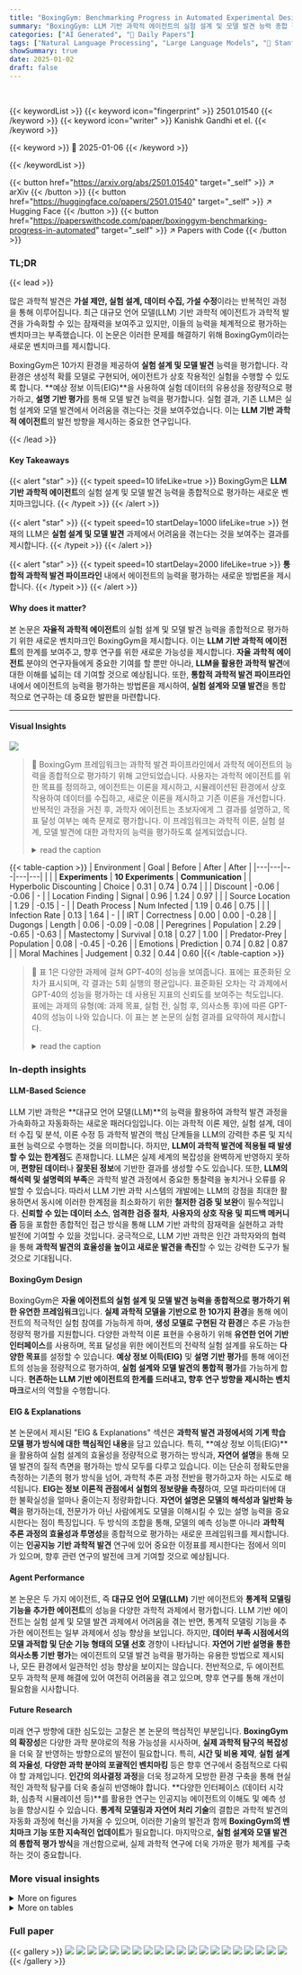 ```yaml
---
title: "BoxingGym: Benchmarking Progress in Automated Experimental Design and Model Discovery"
summary: "BoxingGym: LLM 기반 과학적 에이전트의 실험 설계 및 모델 발견 능력 종합 평가 벤치마크"
categories: ["AI Generated", "🤗 Daily Papers"]
tags: ["Natural Language Processing", "Large Language Models", "🏢 Stanford University",]
showSummary: true
date: 2025-01-02
draft: false
---
```


<br>

{{< keywordList >}}
{{< keyword icon="fingerprint" >}} 2501.01540 {{< /keyword >}}
{{< keyword icon="writer" >}} Kanishk Gandhi et el. {{< /keyword >}}
 
{{< keyword >}} 🤗 2025-01-06 {{< /keyword >}}
 
{{< /keywordList >}}

{{< button href="https://arxiv.org/abs/2501.01540" target="_self" >}}
↗ arXiv
{{< /button >}}
{{< button href="https://huggingface.co/papers/2501.01540" target="_self" >}}
↗ Hugging Face
{{< /button >}}
{{< button href="https://paperswithcode.com/paper/boxinggym-benchmarking-progress-in-automated" target="_self" >}}
↗ Papers with Code
{{< /button >}}




### TL;DR


{{< lead >}}

많은 과학적 발견은 **가설 제안, 실험 설계, 데이터 수집, 가설 수정**이라는 반복적인 과정을 통해 이루어집니다. 최근 대규모 언어 모델(LLM) 기반 과학적 에이전트가 과학적 발견을 가속화할 수 있는 잠재력을 보여주고 있지만, 이들의 능력을 체계적으로 평가하는 벤치마크는 부족했습니다.  이 논문은 이러한 문제를 해결하기 위해 BoxingGym이라는 새로운 벤치마크를 제시합니다. 



BoxingGym은 10가지 환경을 제공하여 **실험 설계 및 모델 발견** 능력을 평가합니다. 각 환경은 생성적 확률 모델로 구현되어, 에이전트가 상호 작용적인 실험을 수행할 수 있도록 합니다.  **예상 정보 이득(EIG)**을 사용하여 실험 데이터의 유용성을 정량적으로 평가하고, **설명 기반 평가**를 통해 모델 발견 능력을 평가합니다.  실험 결과, 기존 LLM은 실험 설계와 모델 발견에서 어려움을 겪는다는 것을 보여주었습니다. 이는 **LLM 기반 과학적 에이전트**의 발전 방향을 제시하는 중요한 연구입니다.

{{< /lead >}}


#### Key Takeaways

{{< alert "star" >}}
{{< typeit speed=10 lifeLike=true >}} BoxingGym은 **LLM 기반 과학적 에이전트**의 실험 설계 및 모델 발견 능력을 종합적으로 평가하는 새로운 벤치마크입니다. {{< /typeit >}}
{{< /alert >}}

{{< alert "star" >}}
{{< typeit speed=10 startDelay=1000 lifeLike=true >}} 현재의 LLM은 **실험 설계 및 모델 발견** 과제에서 어려움을 겪는다는 것을 보여주는 결과를 제시합니다. {{< /typeit >}}
{{< /alert >}}

{{< alert "star" >}}
{{< typeit speed=10 startDelay=2000 lifeLike=true >}} **통합적 과학적 발견 파이프라인** 내에서 에이전트의 능력을 평가하는 새로운 방법론을 제시합니다. {{< /typeit >}}
{{< /alert >}}

#### Why does it matter?
본 논문은 **자율적 과학적 에이전트**의 실험 설계 및 모델 발견 능력을 종합적으로 평가하기 위한 새로운 벤치마크인 BoxingGym을 제시합니다. 이는 **LLM 기반 과학적 에이전트**의 한계를 보여주고, 향후 연구를 위한 새로운 가능성을 제시합니다.  **자율 과학적 에이전트** 분야의 연구자들에게 중요한 기여를 할 뿐만 아니라, **LLM을 활용한 과학적 발견**에 대한 이해를 넓히는 데 기여할 것으로 예상됩니다.  또한, **통합적 과학적 발견 파이프라인** 내에서 에이전트의 능력을 평가하는 방법론을 제시하여, **실험 설계와 모델 발견**을 통합적으로 연구하는 데 중요한 발판을 마련합니다.

------
#### Visual Insights



![](https://arxiv.org/html/2501.01540/x1.png)

> 🔼 BoxingGym 프레임워크는 과학적 발견 파이프라인에서 과학적 에이전트의 능력을 종합적으로 평가하기 위해 고안되었습니다. 사용자는 과학적 에이전트를 위한 목표를 정의하고, 에이전트는 이론을 제시하고, 시뮬레이션된 환경에서 상호 작용하여 데이터를 수집하고, 새로운 이론을 제시하고 기존 이론을 개선합니다. 반복적인 과정을 거친 후, 과학자 에이전트는 초보자에게 그 결과를 설명하고, 목표 달성 여부는 예측 문제로 평가합니다. 이 프레임워크는 과학적 이론, 실험 설계, 모델 발견에 대한 과학자의 능력을 평가하도록 설계되었습니다.
> <details>
> <summary>read the caption</summary>
> Figure 1: Overview of BoxingGym. The BoxingGym Framework is designed to holistically evaluate experimental design and model discovery capabilities in the spirit of George Box [6]. 1) The process starts with a user defining a goal for the scientist agent. 2) The scientist formulates a theory. 3) This theory guides the experimental design, where the scientist interacts with a simulated world to gather new data. 4) The scientist then analyzes the new and old data to propose and refine theories. This iterative process continues for several iterations. 5) The scientist is then asked to explain the findings to a novice. 6) We evaluate the novice and the scientist by casting the goal as a prediction problem.
> </details>





{{< table-caption >}}
| Environment | Goal | Before | After | After |
|---|---|---|---|---|
|  |  | **Experiments** | **10 Experiments** | **Communication** |
| Hyperbolic Discounting | Choice | 0.31 | 0.74 | 0.74 |
|  | Discount | -0.06 | -0.06 | - |
| Location Finding | Signal | 0.96 | 1.24 | 0.97 |
|  | Source Location | 1.29 | -0.15 | - |
| Death Process | Num Infected | 1.19 | 0.46 | 0.75 |
|  | Infection Rate | 0.13 | 1.64 | - |
| IRT | Correctness | 0.00 | 0.00 | -0.28 |
| Dugongs | Length | 0.06 | -0.09 | -0.08 |
| Peregrines | Population | 2.29 | -0.65 | -0.63 |
| Mastectomy | Survival | 0.18 | 0.27 | 1.00 |
| Predator-Prey | Population | 0.08 | -0.45 | -0.26 |
| Emotions | Prediction | 0.74 | 0.82 | 0.87 |
| Moral Machines | Judgement | 0.32 | 0.44 | 0.60 |{{< /table-caption >}}

> 🔼 표 1은 다양한 과제에 걸쳐 GPT-40의 성능을 보여줍니다. 표에는 표준화된 오차가 표시되며, 각 결과는 5회 실행의 평균입니다. 표준화된 오차는 각 과제에서 GPT-40의 성능을 평가하는 데 사용된 지표의 신뢰도를 보여주는 척도입니다. 표에는 과제의 유형(예: 과제 목표, 실험 전, 실험 후, 의사소통 후)에 따른 GPT-40의 성능이 나와 있습니다. 이 표는 본 논문의 실험 결과를 요약하여 제시합니다.
> <details>
> <summary>read the caption</summary>
> Table 1: Performance of GPT-4o Across Different Tasks. Numbers shown are standardized errors. Errors are averaged across 5 runs.
> </details>





### In-depth insights


#### LLM-Based Science
LLM 기반 과학은 **대규모 언어 모델(LLM)**의 능력을 활용하여 과학적 발견 과정을 가속화하고 자동화하는 새로운 패러다임입니다. 이는 과학적 이론 제안, 실험 설계, 데이터 수집 및 분석, 이론 수정 등 과학적 발견의 핵심 단계들을 LLM의 강력한 추론 및 지식 표현 능력으로 수행하는 것을 의미합니다.  하지만, **LLM이 과학적 발견에 적용될 때 발생할 수 있는 한계점**도 존재합니다.  LLM은 실제 세계의 복잡성을 완벽하게 반영하지 못하며, **편향된 데이터**나 **잘못된 정보**에 기반한 결과를 생성할 수도 있습니다. 또한, **LLM의 해석력 및 설명력의 부족**은 과학적 발견 과정에서 중요한 통찰력을 놓치거나 오류를 유발할 수 있습니다.  따라서 LLM 기반 과학 시스템의 개발에는 LLM의 강점을 최대한 활용하면서 동시에 이러한 한계점을 최소화하기 위한 **철저한 검증 및 보완**이 필수적입니다.  **신뢰할 수 있는 데이터 소스**, **엄격한 검증 절차**, **사용자의 상호 작용 및 피드백 메커니즘** 등을 포함한 종합적인 접근 방식을 통해 LLM 기반 과학의 잠재력을 실현하고 과학 발전에 기여할 수 있을 것입니다.  궁극적으로, LLM 기반 과학은 인간 과학자와의 협력을 통해 **과학적 발견의 효율성을 높이고 새로운 발견을 촉진**할 수 있는 강력한 도구가 될 것으로 기대됩니다.

#### BoxingGym Design
BoxingGym은 **자율 에이전트의 실험 설계 및 모델 발견 능력을 종합적으로 평가하기 위한 유연한 프레임워크**입니다. **실제 과학적 모델을 기반으로 한 10가지 환경**을 통해 에이전트의 적극적인 실험 참여를 가능하게 하며, **생성 모델로 구현된 각 환경**은 추론 가능한 정량적 평가를 지원합니다.  다양한 과학적 이론 표현을 수용하기 위해 **유연한 언어 기반 인터페이스**를 사용하며, 목표 달성을 위한 에이전트의 전략적 실험 설계를 유도하는 **다양한 목표**를 설정할 수 있습니다.  **예상 정보 이득(EIG)** 및 **설명 기반 평가**를 통해 에이전트의 성능을 정량적으로 평가하여, **실험 설계와 모델 발견의 통합적 평가**를 가능하게 합니다.  **현존하는 LLM 기반 에이전트의 한계를 드러내고, 향후 연구 방향을 제시하는 벤치마크**로서의 역할을 수행합니다.

#### EIG & Explanations
본 논문에서 제시된 "EIG & Explanations" 섹션은 **과학적 발견 과정에서의 기계 학습 모델 평가 방식에 대한 핵심적인 내용**을 담고 있습니다.  특히, **예상 정보 이득(EIG)**을 활용하여 실험 설계의 효율성을 정량적으로 평가하는 방식과, **자연어 설명**을 통해 모델 발견의 질적 측면을 평가하는 방식 모두를 다루고 있습니다. 이는 단순히 정확도만을 측정하는 기존의 평가 방식을 넘어, 과학적 추론 과정 전반을 평가하고자 하는 시도로 해석됩니다.  **EIG는 정보 이론적 관점에서 실험의 정보량을 측정**하여,  모델 파라미터에 대한 불확실성을 얼마나 줄이는지 정량화합니다.  **자연어 설명은 모델의 해석성과 일반화 능력**을 평가하는데,  전문가가 아닌 사람에게도 모델을 이해시킬 수 있는 설명 능력을 중요시한다는 점이 특징입니다.  두 방식의 조합을 통해, 모델의 예측 성능뿐 아니라 **과학적 추론 과정의 효율성과 투명성**을 종합적으로 평가하는 새로운 프레임워크를 제시합니다.  이는 **인공지능 기반 과학적 발견** 연구에 있어 중요한 이정표를 제시한다는 점에서 의미가 있으며, 향후 관련 연구의 발전에 크게 기여할 것으로 예상됩니다.

#### Agent Performance
본 논문은 두 가지 에이전트, 즉 **대규모 언어 모델(LLM)** 기반 에이전트와 **통계적 모델링 기능을 추가한 에이전트**의 성능을 다양한 과학적 과제에서 평가합니다. LLM 기반 에이전트는 실험 설계 및 모델 발견 과제에서 어려움을 겪는 반면, 통계적 모델링 기능을 추가한 에이전트는 일부 과제에서 성능 향상을 보입니다. 하지만, **데이터 부족 시점에서의 모델 과적합 및 단순 기능 형태의 모델 선호** 경향이 나타납니다. **자연어 기반 설명을 통한 의사소통 기반 평가**는 에이전트의 모델 발견 능력을 평가하는 유용한 방법으로 제시되나, 모든 환경에서 일관적인 성능 향상을 보이지는 않습니다. 전반적으로, 두 에이전트 모두 과학적 문제 해결에 있어 여전히 어려움을 겪고 있으며, 향후 연구를 통해 개선이 필요함을 시사합니다.

#### Future Research
미래 연구 방향에 대한 심도있는 고찰은 본 논문의 핵심적인 부분입니다. **BoxingGym의 확장성**은 다양한 과학 분야로의 적용 가능성을 시사하며, **실제 과학적 탐구의 복잡성**을 더욱 잘 반영하는 방향으로의 발전이 필요합니다. 특히, **시간 및 비용 제약**, **실험 설계의 자율성**, **다양한 과학 분야의 포괄적인 벤치마킹** 등은 향후 연구에서 중점적으로 다뤄야 할 과제입니다.  **인간의 의사결정 과정**을 더욱 정교하게 모방한 환경 구축을 통해 현실적인 과학적 탐구를 더욱 충실히 반영해야 합니다.  **다양한 인터페이스 (데이터 시각화, 심층적 시뮬레이션 등)**를 활용한 연구는 인공지능 에이전트의 이해도 및 예측 성능을 향상시킬 수 있습니다.  **통계적 모델링과 자연어 처리 기술**의 결합은 과학적 발견의 자동화 과정에 혁신을 가져올 수 있으며, 이러한 기술의 발전과 함께 **BoxingGym의 벤치마크 기능 또한 지속적인 업데이트**가 필요합니다. 마지막으로, **실험 설계와 모델 발견의 통합적 평가 방식**을 개선함으로써, 실제 과학적 연구에 더욱 가까운 평가 체계를 구축하는 것이 중요합니다.


### More visual insights

<details>
<summary>More on figures
</summary>


![](https://arxiv.org/html/2501.01540/x2.png)

> 🔼 그림 2는 BoxingGym의 구조와 작동 방식을 보여주는 Python 의사 코드 예시입니다. 왼쪽에는 환경(WorldEnv), 목표(Goal), 그리고 작용자(Agent)를 위한 모듈 클래스와 메서드로 BoxingGym을 인스턴스화하는 방법을 보여줍니다. 가운데는 목표 설정, 실험 수행, 결과 예측, 설명 제공이라는 워크플로를 보여주는 의사 코드가 있습니다. 오른쪽은 과잉 시간 할인이라는 예시로, 작용자가 즉각적인 보상과 지연된 보상 중에서 선택하는 참가자의 선택을 예측하고 그 개념을 초보자에게 설명하는 방법을 보여줍니다.
> <details>
> <summary>read the caption</summary>
> Figure 2: Python pseudocode examples. (left) BoxingGym is instantiated as modular classes and methods for the environment (WorldEnv), goals (Goal), and agents (Agent). (center) Pseudocode illustrating the workflow of setting goals, performing experiments, predicting outcomes, and providing explanations. (right) An example, hyperbolic temporal discounting, where the agent predicts a participant’s choice between immediate and delayed rewards and explains the concept to a novice.
> </details>



![](https://arxiv.org/html/2501.01540/x3.png)

> 🔼 그림 3은 두 가지 방법(GPT-40와 Box's Apprentice)으로 과학적 모델 발견 작업을 수행했을 때의 표준화된 오차를 비교한 그래프입니다. 세 가지 과학적 영역(Peregrines, Hyperbolic Discounting, IRT)에 대한 결과가 제시되어 있으며, 각 영역별로 GPT-40(실선)과 Box's Apprentice(점선)의 성능을 표준화된 오차를 통해 비교하고 있습니다. 오차 막대는 5회 실행에 대한 95% 신뢰구간을 나타냅니다.  GPT-40과 Box's Apprentice 모두 세 가지 도메인에 대해서 실험 전과 실험 후의 표준화된 오차가 제시되어 있습니다. 이를 통해 각 에이전트가 실험을 통해 학습하는 정도와 예측 성능 향상을 확인할 수 있습니다.
> <details>
> <summary>read the caption</summary>
> Figure 3: Standardized errors compared. We plot the standardized errors for the two agents, gpt-4o (solid line) and Box’s Apprentice (dashed line) across three domains: Peregrines (left), Hyperbolic Discounting (center) and IRT (right). Error bars are 95% CIs across 5 runs.
> </details>



![](https://arxiv.org/html/2501.01540/x4.png)

> 🔼 그림 4는 두 가지 에이전트(GPT-4o와 Box’s Apprentice)의 실험 설계 성능을 보여줍니다. 위쪽에는 세 가지 도메인(Peregrines, Hyperbolic Discounting, IRT)에서 각 에이전트의 표준화된 오차를, 아래쪽에는 예상 정보 이득(EIG) 후회를 나타냅니다. 표준화된 오차는 에이전트가 환경을 예측하는 정확도를, EIG 후회는 에이전트가 얼마나 효율적으로 정보를 얻는지를 나타냅니다.  각 지표는 5번의 실행에 걸쳐 95% 신뢰 구간으로 표시됩니다.  그림은 에이전트가 환경에 대한 지식이 없는 상태(Prior 없음)와 있는 상태(Prior 있음)를 비교합니다. 이를 통해 에이전트의 학습 및 적응 능력을 평가합니다.
> <details>
> <summary>read the caption</summary>
> Figure 4: EIG regrets and standardized errors compared. We plot the standardized errors (top row) and the EIG regrets (bottom row) for the two agents, gpt-4o (solid line) and Box’s Apprentice (dashed line) across three domains: Peregrines (left), Hyperbolic Discounting (center) and IRT (right). Error bars are 95% CIs across 5 runs.
> </details>



</details>




<details>
<summary>More on tables
</summary>


{{< table-caption >}}
| Environment | Goal | Before | After | After |
|---|---|---|---|---|
|  |  | Experiments | 10 Experiments | Communication |
| Hyperbolic Discounting | Choice | 0.66 | 1.17 | 0.66 |
| Location Finding | Signal | 0.99 | 1.45 | 1.18 |
| Death Process | Num Infected | 3.79 | -1.02 | 0.58 |
| IRT | Correctness | 0.44 | -0.12 | -0.08 |
| Dugongs | Length | 0.26 | -0.08 | -0.09 |
| Peregrines | Population | 2.71 | 0.04 | 0.97 |
| Mastectomy | Survival | 0.14 | 0.55 | 0.91 |
| Moral Machines | Judgement | 0.97 | 0.89 | 0.56 |{{< /table-caption >}}
> 🔼 표 2는 Box's Apprentice라는 에이전트의 다양한 과제에 대한 성능을 보여줍니다. 표에는 과제별 표준 오차와 함께 다양한 과제에 대한 에이전트의 성능 평가 결과가 표시되어 있습니다. 오차는 5번의 실행에 걸쳐 평균된 값입니다.  각 과제에 대해 실험 전, 실험 10회 후, 그리고 설명 후의 에이전트의 성능을 보여주어, 실험과 설명이 모델 발견 능력에 미치는 영향을 비교 분석할 수 있도록 합니다.  즉,  실험 전 예측 성능, 10회의 실험 후 예측 성능, 그리고 설명을 통한 예측 성능을 각 과제에 대해 비교하여 에이전트의 학습 및 적응 능력을 평가합니다.
> <details>
> <summary>read the caption</summary>
> Table 2: Performance of Box’s Apprentice Across Different Tasks. Standardized errors shown here. Errors are averaged across 5 runs.
> </details>

{{< table-caption >}}
| Env | Goal | EI Regret (gpt-4o) | EI Regret (box’s apprentice) |
|---|---|---|---| 
| Hyperbolic Discounting | Choice | 0.57 / 0.61 | 0.55 / 0.62 |
|  | Discount | 0.69 / - | - / - |
| Location Finding | Signal | 15.3 / 11.8 | 12.6 / 15.3 |
|  | Source Location | 16.8 / - | - / - |
| Death Process | Num Infected | 0.037 / 0.042 | 0.029 / 0.019 |
|  | Infection Rate | 0.108 / - | - / - |
| IRT | Correctness | 0.035 / 0.031 | 0.031 / 0.033 |
| Dugongs | Length | 0.20 / 0.17 | 0.19 / 0.20 |
| Peregrines | Population | 0.26 / 0.38 | 0.25 / 0.66 |
| Mastectomy | Survival | 0.084 / 0.082 | 0.079 / 0.075 |
| Predator-Prey | Population | - / - | - / - |
| Emotions | Prediction | 0.538 / - | - / - |
| Moral Machines | Judgement | 0.046 / - | 0.045 / - |{{< /table-caption >}}
> 🔼 이 표는 논문의 실험 설계 평가 부분에서 GPT-40과 Box's Apprentice 두 가지 에이전트의 성능을 보여줍니다.  각 에이전트는 10가지 과학적 환경에서 실험을 설계하고, 그에 따른 예상 정보 이득(EIG)을 측정합니다.  표에는 각 과제에 대한 두 에이전트의 EIG 값이 제시되어 있는데, 사전 정보가 있는 경우와 없는 경우를 '/'로 구분하여 나타냅니다.  이를 통해 각 에이전트의 실험 설계 능력과 사전 정보 활용 능력을 정량적으로 비교 분석할 수 있습니다.
> <details>
> <summary>read the caption</summary>
> Table 3: EI Regrets for GPT-4o and Box’s Apprentice Across Different Tasks. EI regrets for prior and no prior conditinos are separated by ‘/’.
> </details>

{{< table-caption >}}
Env|Goal|Error@0|Error@10|Discovery@10
---|---|---|---|---
Hyperbolic Discounting|Choice|0.31 ± 0.18, 0.96 ± 0.14|0.74 ± 0.21, 0.95 ± 0.07|0.74 ± 0.14, 1.0 ± 0.00
Hyperbolic Discounting|Discount|-0.06 ± 0.00, -|-0.06 ± 0.00, -|-, -
Location Finding|Signal|0.96 ± 0.58, 1.17 ± 0.60|1.24 ± 0.96, 0.5 ± 0.54|0.97 ± 0.72, 0.63 ± 0.71
Location Finding|Source Location|1.29 ± 1.3, -|-0.15 ± 0.4, -|-, -
Death Process|Num Infected|1.19 ± 1.09, 0.19 ± 0.96|0.46 ± 0.76, 0.74 ± 1.14|0.75 ± 0.75, 1.61 ± 1.60
Death Process|Infection Rate|0.13 ± 0.37, -|1.64 ± 1.12, -|-, -
IRT|Correctness|0.00 ± 0.00, -0.16 ± 0.26|0 ± 0.11, 0.08 ± 0.32|-0.28 ± 0.26, -0.16 ± 0.20
Dugongs|Length|0.06 ± 0.12, -0.02 ± 0.04|-0.09 ± 0.00, -0.08 ± 0.00|-0.08 ± 0.01, -0.08 ± 0.01
Peregrines|Population|2.29 ± 1.20, 2.21 ± 1.57|-0.65 ± 0.03, -0.67 ± 0.01|-0.63 ± 0.06, -0.66 ± 0.02
Mastectomy|Survival|0.18 ± 0.37, 0.00 ± 0.28|0.27 ± 0.19, 0.36 ± 0.27|1.00 ± 0.27, 0.21 ± 0.16
Predator-Prey|Population|0.08 ± 0.09, 0.73 ± 0.05|-0.45 ± 0.02, -0.43 ± 0.02|-0.26 ± 0.16, -0.40 ± 0.03
Emotions|Prediction|0.74 ± 0.29, -|0.82 ± 0.34, -|0.87 ± 0.35, -
Moral Machines|Judgement|0.32 ± 0.26, -|0.44 ± 0.16, -|0.60 ± 0.13, -{{< /table-caption >}}
> 🔼 표 4는 GPT-40 모델이 다양한 과학적 과제를 수행했을 때의 성능을 보여줍니다. 표에는 과제 유형, 사전 정보 유무에 따른 표준화된 오차, 평균 오차가 표시됩니다. 각 과제는 5번 반복하여 평균 오차를 계산했습니다. 상단 행은 사전 정보가 있는 경우, 하단 행은 사전 정보가 없는 경우의 결과입니다.
> <details>
> <summary>read the caption</summary>
> Table 4: Performance of GPT-4o Across Different Tasks. Numbers shown are standardized errors. Errors with prior (top line) and without prior (bottom line) appear on different lines. Errors are averaged across 5 runs.
> </details>

{{< table-caption >}}
| Env | Goal | Error@0 | Error@10 | Discovery@10 |
|---|---|---|---|---|
| Hyperbolic Discounting | Choice | 0.66 ± 0.25<br>0.66 ± 0.25 | 1.17 ± 0.14<br>0.91 ± 0.09 | 0.66 ± 0.30<br>0.74 ± 0.42 |
| Location Finding | Signal | 0.99 ± 0.58<br>1.18 ± 0.64 | 1.45 ± 1.60<br>0.83 ± 0.600 | 1.18 ± 1.12<br>-0.01 ± 0.30 |
| Death Process | Num Infected | 3.79 ± 1.68<br>-0.90 ± 0.05 | -1.02 ± 0.05<br>-0.61 ± 0.30 | 0.58 ± 0.85<br>0.50 ± 1.26 |
| IRT | Correctness | 0.44 ± 0.36<br>0.12 ± 0.24 | -0.12 ± 0.14<br>0.12 ± 0.14 | -0.08 ± 0.39<br>0.2 ± 0.40 |
| Dugongs | Length | 0.26 ± 0.12<br>0.05 ± 0.10 | -0.08 ± 0.02<br>-0.09 ± 0.004 | -0.09 ± 0.005<br>-0.08 ± 0.004 |
| Peregrines | Population | 2.71 ± 0.60<br>1.62 ± 0.47 | 0.04 ± 0.21<br>0.95 ± 0.86 | 0.97 ± 1.38<br>-0.19 ± 0.79 |
| Mastectomy | Survival | 0.14 ± 0.41<br>0.73 ± 0.15 | 0.55 ± 0.24<br>0.64 ± 0.15 | 0.91 ± 0.28<br>0.27 ± 0.23 |
| Moral Machines | Judgement | 0.97 ±i 0.33 | 0.89 ± 0.21 | 0.56 ± 0.18 |{{< /table-caption >}}
> 🔼 표 5는 Box's Apprentice 에이전트의 다양한 과제에 대한 성능을 보여줍니다. 표준 오차가 표시되며, 사전 정보가 있는 경우와 없는 경우의 오차가 별도로 표시됩니다. 각 값은 5번의 실행에 걸쳐 평균된 값입니다. 이 표는 에이전트가 과제를 얼마나 잘 수행했는지, 그리고 사전 정보가 에이전트의 성능에 미치는 영향을 정량적으로 보여줍니다.
> <details>
> <summary>read the caption</summary>
> Table 5: Performance of Box’s Apprentice Across Different Tasks. Standardized errors shown here. Errors with prior (top line) and without prior (bottom line) appear on different lines. Errors are averaged across 5 runs.
> </details>

{{< table-caption >}}
| Parameter | Description |
|---|---| 
| Model | Superposition of K signal sources in d-dim space |
| Setup Parameters | Num signal sources K, dim of space d, base signal b, max signal m, noise σ |
| Observations | Total noisy signal at point of measurement |
| Goals | Predicting signal intensity at new points and source locations |{{< /table-caption >}}
> 🔼 표 6은 위치 찾기 환경에 대한 설명입니다. 이 환경에서는 신호를 방출하는 숨겨진 신호원이 있으며, 과학자는 다양한 지점에서 중첩된 신호를 측정할 수 있습니다.  본 실험은 포스터 등의 연구(Foster et al. [14])에서 직접적으로 가져왔습니다.  표에는 입력과 출력이 설명되어 있으며, 신호원의 위치와 신호 강도를 예측하는 것이 목표입니다.  신호 강도는 역제곱 법칙에 따라 감소하며, 배경 신호와 최대 신호 강도를 조절하는 상수가 있습니다. 포스터 등의 연구와 달리, 총 강도를 관찰합니다.
> <details>
> <summary>read the caption</summary>
> Table 6: Location Finding
> </details>

{{< table-caption >}}
| Parameter | Description |
|---|---| 
| Model | Human decision-making in temporal discounting of rewards |
| Setup Parameters | Params of the discount function (ϵ, mean and std for log k, scale for α) |
| Observations | Choice between immediate iR and delayed reward dR at delay D |
| Goals | Predicting choices and the value of the discount factor |{{< /table-caption >}}
> 🔼 표 7은 과학적 발견 과정에서 실험 설계 및 모델 발견 능력을 평가하기 위한 벤치마크인 BoxingGym 프레임워크에 대한 정보를 제공합니다. 특히, 과감한 시간적 할인(Hyperbolic Temporal Discounting) 환경에 대해 설명합니다. 이 환경에서 과학자 에이전트는 참가자의 즉각적인 보상과 지연된 보상 간의 선택을 관찰하여 참가자의 시간적 할인 요소를 이해해야 합니다. 표에는 모델의 매개변수, 관찰값, 목표가 포함되어 있습니다.
> <details>
> <summary>read the caption</summary>
> Table 7: Hyperbolic Discounting
> </details>

{{< table-caption >}}
| Parameter | Description |
|---|---| 
| Model | The spread of an infection over time |
| Setup Parameters | Pop size <math>N</math>, params of the infetion rate (<math>""\mu</math>, <math>""\sigma</math>, upper and lower bounds) |
| Observations | Number of infected individuals at observation time |
| Goals | Predicting the number of infected individuals at a time and the infection rate |{{< /table-caption >}}
> 🔼 표 8은 BoxingGym 벤치마크의 환경 중 하나인 'Death Process' 환경에 대한 설명을 담고 있습니다. 이 환경은 시간에 따라 건강한 개체군 내에서 감염이 확산되는 과정을 모델링합니다. 표에는 모델, 설정 매개변수, 관찰값, 목표 등이 포함되어 있어 Death Process 환경을 정의하는 데 필요한 요소들을 종합적으로 보여줍니다.  설정 매개변수에는 감염률, 인구 크기 등의 요소들이 포함되며, 관찰값은 특정 시점의 감염자 수, 목표는 시간에 따른 감염자 수 및 감염률 예측으로 구성됩니다.
> <details>
> <summary>read the caption</summary>
> Table 8: Death Process
> </details>

{{< table-caption >}}
| Param | Description |
|---|---| 
| Model | Student performance on multi-question exams |
| Setup Parameters | Number of students <math alttext="N" class="ltx_Math" display="inline" id="A4.T9.1.1.1.m1.1"><semantics id="A4.T9.1.1.1.m1.1a"><mi id="A4.T9.1.1.1.m1.1.1" xref="A4.T9.1.1.1.m1.1.1.cmml">N</mi><annotation-xml encoding="MathML-Content" id="A4.T9.1.1.1.m1.1b"><ci id="A4.T9.1.1.1.m1.1.1.cmml" xref="A4.T9.1.1.1.m1.1.1">𝑁</ci></annotation-xml><annotation encoding="application/x-tex" id="A4.T9.1.1.1.m1.1c">N</annotation><annotation encoding="application/x-llamapun" id="A4.T9.1.1.1.m1.1d">italic_N</annotation></semantics></math>, number of questions <math alttext="Q" class="ltx_Math" display="inline" id="A4.T9.2.2.2.m2.1"><semantics id="A4.T9.2.2.2.m2.1a"><mi id="A4.T9.2.2.2.m2.1.1" xref="A4.T9.2.2.2.m2.1.1.cmml">Q</mi><annotation-xml encoding="MathML-Content" id="A4.T9.2.2.2.m2.1b"><ci id="A4.T9.2.2.2.m2.1.1.cmml" xref="A4.T9.2.2.2.m2.1.1">𝑄</ci></annotation-xml><annotation encoding="application/x-tex" id="A4.T9.2.2.2.m2.1c">Q</annotation><annotation encoding="application/x-llamapun" id="A4.T9.2.2.2.m2.1d">italic_Q</annotation></semantics></math>, student-question pair to predict |
| Observations | Outcomes of various student-question pairs |
| Goals | Predicting the correctness of student responses to questions |{{< /table-caption >}}
> 🔼 표 9는 Item Response Theory(IRT) 모델에 대한 설명을 제공합니다. IRT 모델은 학생의 능력과 질문의 난이도를 고려하여 학생의 질문에 대한 정답률을 예측하는 통계적 모델입니다. 표에서는 IRT 모델의 매개변수, 설정 매개변수, 관측값, 목표 등에 대한 설명을 보여줍니다.  IRT 모델의 세 가지 변형(1PL, 2PL, 3PL) 중 2PL 모델에 대한 자세한 내용도 포함하고 있습니다.
> <details>
> <summary>read the caption</summary>
> Table 9: IRT Model
> </details>

{{< table-caption >}}
| Parameter | Description |
|---|---| 
| Model | Bayesian hierarchical model |
| Setup Parameters | alpha, beta, lambda, lower limit, upper limit |
| Observations | Length of dugong at a given age |
| Goals | Predicting the length of dugongs at different ages |{{< /table-caption >}}
> 🔼 표 10은 논문의 Dugongs 환경에 대한 설명입니다.  이 표는 Bayesian 계층적 모델을 사용하여 dugong의 길이를 예측하는 실험 환경을 자세히 설명합니다.  모델 매개변수, 관측값, 목표 등의 정보를 포함하고 있습니다.  본질적으로는 dugong의 나이와 길이 사이의 관계를 모델링하고 예측하는 데 사용되는 통계적 모델에 대한 세부 정보를 제공합니다.
> <details>
> <summary>read the caption</summary>
> Table 10: Dugongs Environment
> </details>

{{< table-caption >}}
| Parameter | Description |
|---|---| 
| Model | Poisson regression model |
| Setup Parameters | Regression params: α, β<sub>1</sub>, β<sub>2</sub>, and β<sub>3</sub> |
| Observations | Population count of peregrine falcons at a given time |
| Goals | Predicting the population of peregrines at different times |{{< /table-caption >}}
> 🔼 이 표는 논문의 3.4절 도메인 섹션에 있는 표 11입니다. 이 표는 Peregrine 환경에 대한 설명을 제공합니다. Peregrine 환경은 시간에 따른 Peregrine Falcon 개체 수 변화를 모델링하는 환경입니다. 이 표는 환경에 사용된 모델, 설정 매개변수, 관측값, 목표 등을 보여줍니다.
> <details>
> <summary>read the caption</summary>
> Table 11: Peregrine Environment
> </details>

{{< table-caption >}}
| Parameter | Description |
|---|---| 
| Model | Survival analysis using a Bayesian approach |
| Setup Parameters | num_patients, time_upper_bound, lambda, beta |
| Observations | Whether a selected patient is alive or dead |
| Goals | Predict survival based on time since surgery and if the cancer had metastasized |{{< /table-caption >}}
> 🔼 표 12는 유방암 환자의 생존율을 모델링하는 생존 분석 환경에 대한 설명입니다. 이 환경에서는 수술 후 시간과 전이 여부를 기반으로 환자의 생존 여부를 예측합니다. 표에는 환경에 대한 매개변수, 모델, 설정 매개변수, 관찰값 및 목표 등의 정보가 포함되어 있습니다.  자세한 내용은 본문을 참조하세요.
> <details>
> <summary>read the caption</summary>
> Table 12: Survival Analysis Environment
> </details>

{{< table-caption >}}
| Parameter | Description |
|---|---| 
| Model | Lotka-Volterra equations |
| Setup Parameters | Initial prey population, initial predator population, α, β, γ, and δ |
| Observations | Populations of prey and predators at a given time |
| Goals | Predicting populations |{{< /table-caption >}}
> 🔼 표 13은 논문의 '3.4 도메인' 섹션에 있는 포식자-피식자 환경에 대한 설명입니다. 이 표는 시뮬레이션된 포식자와 피식자 개체군의 상호 작용을 모델링하는 Lotka-Volterra 방정식에 기반한 환경을 보여줍니다.  여기에는 모델(Lotka-Volterra 방정식), 설정 매개변수(초기 포식자 및 피식자 개체군 크기, α, β, γ, δ), 관측값(주어진 시간에 포식자 및 피식자 개체군), 목표(개체군 예측) 등이 포함됩니다.
> <details>
> <summary>read the caption</summary>
> Table 13: Predator-Prey Environment
> </details>

{{< table-caption >}}
| Parameter | Description |
|---|---| 
| Model | Forward regression model with priors for emotional response |
| Setup Parameters | Prize values, probabilities, outcome, LLM |
| Observations | Prediction in natural language of how a player feels and why |
| Goals | Predicting what a participant thinks a player feels on a likert scale of 8 emotions. |{{< /table-caption >}}
> 🔼 이 표는 논문의 '3.4 도메인' 섹션에 있는 감정 예측 환경에 대한 설명입니다.  참가자가 돈이 걸린 게임에서 룰렛을 돌린 후 플레이어의 감정을 예측하는 시나리오를 보여줍니다.  표에는 모델의 매개변수, 관측값, 목표 등이 포함되어 더 자세한 내용을 이해하는 데 도움이 됩니다.  본질적으로 플레이어의 감정 반응을 예측하기 위해 사용되는 예측 모델의 구성 요소를 설명합니다.
> <details>
> <summary>read the caption</summary>
> Table 14: Emotions From Outcomes Environment
> </details>

{{< table-caption >}}
| Parameter | Description |
|---|---| 
| Model | Logistic regression model with priors for moral decision-making |
| Setup Parameters | Character attributes, intervention type, LLM |
| Observations | Prediction in natural language of which group to save and why |
| Goals | Predicting which group participants choose to save |{{< /table-caption >}}
> 🔼 표 15는 도덕적 기계 환경에 대한 설명입니다. 자율 주행 자동차가 도덕적 딜레마 상황에서 어떤 그룹을 구할지 결정해야 하는 시나리오를 제시합니다. 각 그룹의 등장인물은 유모차, 소년, 소녀, 임산부, 남성 의사, 여성 의사, 여성 운동선수, 남성 운동선수, 여성 임원, 남성 임원, 큰 여성, 큰 남성, 노숙자, 노인 남성, 노인 여성, 범죄자, 개, 고양이 중 하나일 수 있습니다. 모델은 등장인물의 속성(성별, 나이, 사회적 지위, 체력, 종)과 개입 유형을 고려하여 그룹을 선택합니다. 표는 이러한 요소의 영향을 보여주는 회귀 계수를 포함합니다.
> <details>
> <summary>read the caption</summary>
> Table 15: Moral Machines Environment
> </details>

</details>




### Full paper

{{< gallery >}}
<img src="paper_images/1.png" class="grid-w50 md:grid-w33 xl:grid-w25" />
<img src="paper_images/2.png" class="grid-w50 md:grid-w33 xl:grid-w25" />
<img src="paper_images/3.png" class="grid-w50 md:grid-w33 xl:grid-w25" />
<img src="paper_images/4.png" class="grid-w50 md:grid-w33 xl:grid-w25" />
<img src="paper_images/5.png" class="grid-w50 md:grid-w33 xl:grid-w25" />
<img src="paper_images/6.png" class="grid-w50 md:grid-w33 xl:grid-w25" />
<img src="paper_images/7.png" class="grid-w50 md:grid-w33 xl:grid-w25" />
<img src="paper_images/8.png" class="grid-w50 md:grid-w33 xl:grid-w25" />
<img src="paper_images/9.png" class="grid-w50 md:grid-w33 xl:grid-w25" />
<img src="paper_images/10.png" class="grid-w50 md:grid-w33 xl:grid-w25" />
<img src="paper_images/11.png" class="grid-w50 md:grid-w33 xl:grid-w25" />
<img src="paper_images/12.png" class="grid-w50 md:grid-w33 xl:grid-w25" />
<img src="paper_images/13.png" class="grid-w50 md:grid-w33 xl:grid-w25" />
<img src="paper_images/14.png" class="grid-w50 md:grid-w33 xl:grid-w25" />
<img src="paper_images/15.png" class="grid-w50 md:grid-w33 xl:grid-w25" />
<img src="paper_images/16.png" class="grid-w50 md:grid-w33 xl:grid-w25" />
<img src="paper_images/17.png" class="grid-w50 md:grid-w33 xl:grid-w25" />
<img src="paper_images/18.png" class="grid-w50 md:grid-w33 xl:grid-w25" />
<img src="paper_images/19.png" class="grid-w50 md:grid-w33 xl:grid-w25" />
<img src="paper_images/20.png" class="grid-w50 md:grid-w33 xl:grid-w25" />
{{< /gallery >}}
